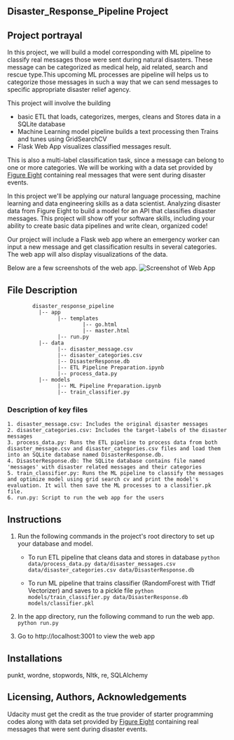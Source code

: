 ## Disaster_Response_Pipeline Project

## Project portrayal
In this project, we will build a model corresponding with ML pipeline to classify real messages those were sent during natural disasters. These message can be categorized as medical help, aid related, search and rescue type.This upcoming ML processes are pipeline will helps us to categorize those messages in such a way that we can send messages to specific appropriate disaster relief agency.

This project will involve the building
- basic ETL that loads, categorizes, merges, cleans and Stores data in a SQLite database
- Machine Learning model pipeline builds a text processing then Trains and tunes using GridSearchCV
- Flask Web App visualizes classified messages result.

This is also a multi-label classification task, since a message can belong to one or more categories. We will be working with a data set provided by [Figure Eight](https://www.figure-eight.com/) containing real messages that were sent during disaster events.

In this project we'll be applying our  natural language processing,  machine learning and data engineering skills as a data scientist. Analyzing disaster data from Figure Eight to build a model for an API that classifies disaster messages. This project will show off your software skills, including your ability to create basic data pipelines and write clean, organized code!

Our project will include a Flask web app where an emergency worker can input a new message and get classification results in several categories. The web app will also display visualizations of the data. 

Below are a few screenshots of the web app.
![Screenshot of Web App](webapp_screenshot.JPG)

## File Description
~~~~~~~
        disaster_response_pipeline
          |-- app
                |-- templates
                        |-- go.html
                        |-- master.html
                |-- run.py
          |-- data
                |-- disaster_message.csv
                |-- disaster_categories.csv
                |-- DisasterResponse.db
                |-- ETL Pipeline Preparation.ipynb
                |-- process_data.py
          |-- models
                |-- ML Pipeline Preparation.ipynb
                |-- train_classifier.py
~~~~~~~

### Description of key files
~~~~~~~~
1. disaster_message.csv: Includes the original disaster messages
2. disaster_categories.csv: Includes the target-labels of the disaster messages
3. process_data.py: Runs the ETL pipeline to process data from both disaster_message.csv and disaster_categories.csv files and load them into an SQLite database named DisasterResponse.db.
4. DisasterResponse.db: The SQLite database contains file named 'messages' with disaster related messages and their categories
5. train_classifier.py: Runs the ML pipeline to classify the messages and optimize model using grid search cv and print the model's evaluation. It will then save the ML processes to a classifier.pk file.
6. run.py: Script to run the web app for the users
~~~~~~~~~
## Instructions
1. Run the following commands in the project's root directory to set up your database and model.

    - To run ETL pipeline that cleans data and stores in database
        `python data/process_data.py data/disaster_messages.csv data/disaster_categories.csv data/DisasterResponse.db`
        
    - To run ML pipeline that trains classifier (RandomForest with Tfidf Vectorizer) and saves to a pickle file
        `python models/train_classifier.py data/DisasterResponse.db models/classifier.pkl`

2. In the app directory, run the following command to run the web app.
    `python run.py`

3. Go to http://localhost:3001 to view the web app

## Installations
punkt, wordne, stopwords, Nltk, re, SQLAlchemy

## Licensing, Authors, Acknowledgements
Udacity must get the credit as the true provider of starter programming codes along with data set provided by [Figure Eight](https://www.figure-eight.com/) containing real messages that were sent during disaster events.
